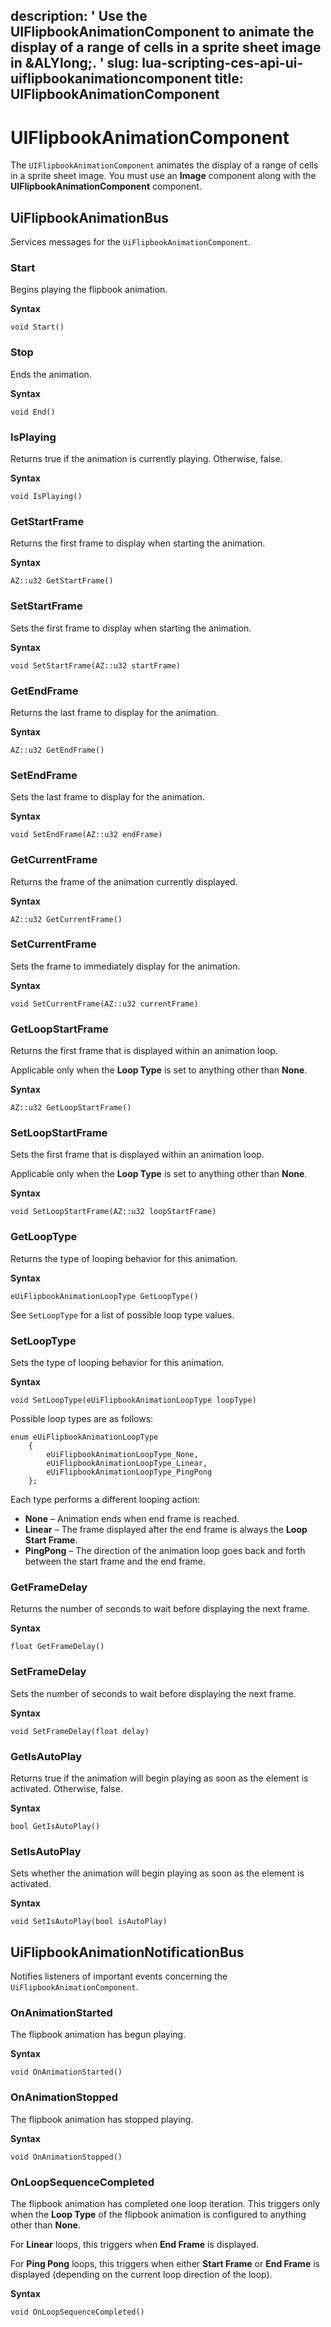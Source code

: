 description: ' Use the UIFlipbookAnimationComponent to animate the display of a range
  of cells in a sprite sheet image in &ALYlong;. '
slug: lua-scripting-ces-api-ui-uiflipbookanimationcomponent
title: UIFlipbookAnimationComponent
---
# UIFlipbookAnimationComponent<a name="lua-scripting-ces-api-ui-uiflipbookanimationcomponent"></a>

The `UIFlipbookAnimationComponent` animates the display of a range of cells in a sprite sheet image\. You must use an **Image** component along with the **UIFlipbookAnimationComponent** component\.

## UiFlipbookAnimationBus<a name="lua-scripting-ces-api-ui-uiflipbookanimationcomponent-uiflipbookanimationbus"></a>

Services messages for the `UiFlipbookAnimationComponent`\.

### Start<a name="lua-scripting-ces-api-ui-uiflipbookanimationcomponent-uiflipbookanimationbus-start"></a>

Begins playing the flipbook animation\.

**Syntax**

```
void Start()
```

### Stop<a name="lua-scripting-ces-api-ui-uiflipbookanimationcomponent-uiflipbookanimationbus-stop"></a>

Ends the animation\.

**Syntax**

```
void End()
```

### IsPlaying<a name="lua-scripting-ces-api-ui-uiflipbookanimationcomponent-uiflipbookanimationbus-isplaying"></a>

Returns true if the animation is currently playing\. Otherwise, false\.

**Syntax**

```
void IsPlaying()
```

### GetStartFrame<a name="lua-scripting-ces-api-ui-uiflipbookanimationcomponent-uiflipbookanimationbus-getstartframe"></a>

Returns the first frame to display when starting the animation\.

**Syntax**

```
AZ::u32 GetStartFrame()
```

### SetStartFrame<a name="lua-scripting-ces-api-ui-uiflipbookanimationcomponent-uiflipbookanimationbus-setstartframe"></a>

Sets the first frame to display when starting the animation\.

**Syntax**

```
void SetStartFrame(AZ::u32 startFrame)
```

### GetEndFrame<a name="lua-scripting-ces-api-ui-uiflipbookanimationcomponent-uiflipbookanimationbus-getendframe"></a>

Returns the last frame to display for the animation\.

**Syntax**

```
AZ::u32 GetEndFrame()
```

### SetEndFrame<a name="lua-scripting-ces-api-ui-uiflipbookanimationcomponent-uiflipbookanimationbus-setendframe"></a>

Sets the last frame to display for the animation\.

**Syntax**

```
void SetEndFrame(AZ::u32 endFrame)
```

### GetCurrentFrame<a name="lua-scripting-ces-api-ui-uiflipbookanimationcomponent-uiflipbookanimationbus-getcurrentframe"></a>

Returns the frame of the animation currently displayed\.

**Syntax**

```
AZ::u32 GetCurrentFrame()
```

### SetCurrentFrame<a name="lua-scripting-ces-api-ui-uiflipbookanimationcomponent-uiflipbookanimationbus-setcurrentframe"></a>

Sets the frame to immediately display for the animation\.

**Syntax**

```
void SetCurrentFrame(AZ::u32 currentFrame)
```

### GetLoopStartFrame<a name="lua-scripting-ces-api-ui-uiflipbookanimationcomponent-uiflipbookanimationbus-getloopstartframe"></a>

Returns the first frame that is displayed within an animation loop\.

Applicable only when the **Loop Type** is set to anything other than **None**\. 

**Syntax**

```
AZ::u32 GetLoopStartFrame()
```

### SetLoopStartFrame<a name="lua-scripting-ces-api-ui-uiflipbookanimationcomponent-uiflipbookanimationbus-setloopstartframe"></a>

Sets the first frame that is displayed within an animation loop\.

Applicable only when the **Loop Type** is set to anything other than **None**\. 

**Syntax**

```
void SetLoopStartFrame(AZ::u32 loopStartFrame)
```

### GetLoopType<a name="lua-scripting-ces-api-ui-uiflipbookanimationcomponent-uiflipbookanimationbus-getlooptype"></a>

Returns the type of looping behavior for this animation\.

**Syntax**

```
eUiFlipbookAnimationLoopType GetLoopType()
```

See `SetLoopType` for a list of possible loop type values\.

### SetLoopType<a name="lua-scripting-ces-api-ui-uiflipbookanimationcomponent-uiflipbookanimationbus-setlooptype"></a>

Sets the type of looping behavior for this animation\.

**Syntax**

```
void SetLoopType(eUiFlipbookAnimationLoopType loopType)
```

Possible loop types are as follows:

```
enum eUiFlipbookAnimationLoopType
    {
        eUiFlipbookAnimationLoopType_None,
        eUiFlipbookAnimationLoopType_Linear,
        eUiFlipbookAnimationLoopType_PingPong
    };
```

Each type performs a different looping action:
+ **None** – Animation ends when end frame is reached\.
+ **Linear** – The frame displayed after the end frame is always the **Loop Start Frame**\.
+ **PingPong** – The direction of the animation loop goes back and forth between the start frame and the end frame\.

### GetFrameDelay<a name="lua-scripting-ces-api-ui-uiflipbookanimationcomponent-uiflipbookanimationbus-getframedelay"></a>

Returns the number of seconds to wait before displaying the next frame\.

**Syntax**

```
float GetFrameDelay()
```

### SetFrameDelay<a name="lua-scripting-ces-api-ui-uiflipbookanimationcomponent-uiflipbookanimationbus-setframedelay"></a>

Sets the number of seconds to wait before displaying the next frame\.

**Syntax**

```
void SetFrameDelay(float delay)
```

### GetIsAutoPlay<a name="lua-scripting-ces-api-ui-uiflipbookanimationcomponent-uiflipbookanimationbus-getisautoplay"></a>

Returns true if the animation will begin playing as soon as the element is activated\. Otherwise, false\.

**Syntax**

```
bool GetIsAutoPlay()
```

### SetIsAutoPlay<a name="lua-scripting-ces-api-ui-uiflipbookanimationcomponent-uiflipbookanimationbus-setisautoplay"></a>

Sets whether the animation will begin playing as soon as the element is activated\.

**Syntax**

```
void SetIsAutoPlay(bool isAutoPlay)
```

## UiFlipbookAnimationNotificationBus<a name="lua-scripting-ces-api-ui-uiflipbookanimationcomponent-uiflipbookanimationnotificationbus"></a>

Notifies listeners of important events concerning the `UiFlipbookAnimationComponent`\.

### OnAnimationStarted<a name="lua-scripting-ces-api-ui-uiflipbookanimationcomponent-uiflipbookanimationnotificationbus-onanimationstarted"></a>

The flipbook animation has begun playing\.

**Syntax**

```
void OnAnimationStarted()
```

### OnAnimationStopped<a name="lua-scripting-ces-api-ui-uiflipbookanimationcomponent-uiflipbookanimationnotificationbus-onanimationstopped"></a>

The flipbook animation has stopped playing\.

**Syntax**

```
void OnAnimationStopped()
```

### OnLoopSequenceCompleted<a name="lua-scripting-ces-api-ui-uiflipbookanimationcomponent-uiflipbookanimationnotificationbus-onloopsequencecompleted"></a>

The flipbook animation has completed one loop iteration\. This triggers only when the **Loop Type** of the flipbook animation is configured to anything other than **None**\.

For **Linear** loops, this triggers when **End Frame** is displayed\.

For **Ping Pong** loops, this triggers when either **Start Frame** or **End Frame** is displayed \(depending on the current loop direction of the loop\)\.

**Syntax**

```
void OnLoopSequenceCompleted()
```